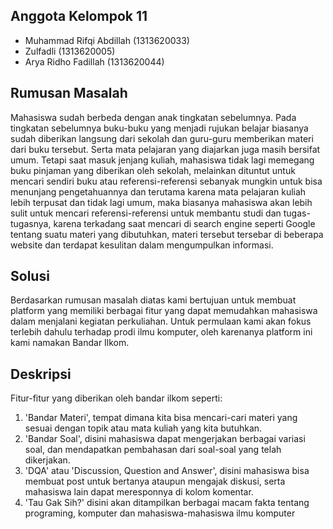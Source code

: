 ## Anggota Kelompok 11
- Muhammad Rifqi Abdillah (1313620033)
- Zulfadli (1313620005)
- Arya Ridho Fadillah (1313620044)

## Rumusan Masalah
Mahasiswa sudah berbeda dengan anak tingkatan sebelumnya. Pada tingkatan sebelumnya buku-buku yang menjadi rujukan belajar biasanya sudah diberikan langsung dari sekolah dan guru-guru memberikan materi dari buku tersebut. Serta mata pelajaran yang diajarkan juga masih bersifat umum. Tetapi saat masuk jenjang kuliah, mahasiswa tidak lagi memegang buku pinjaman yang diberikan oleh sekolah, melainkan dituntut untuk mencari sendiri buku atau referensi-referensi sebanyak mungkin untuk bisa menunjang pengetahuannya dan terutama karena mata pelajaran kuliah lebih terpusat dan tidak lagi umum, maka biasanya mahasiswa akan lebih sulit untuk mencari referensi-referensi untuk membantu studi dan tugas-tugasnya, karena terkadang saat mencari di search engine seperti Google tentang suatu materi yang dibutuhkan, materi tersebut tersebar di beberapa website dan terdapat kesulitan dalam mengumpulkan informasi.

## Solusi
Berdasarkan rumusan masalah diatas kami bertujuan untuk membuat platform yang memiliki berbagai fitur yang dapat memudahkan mahasiswa dalam menjalani kegiatan perkuliahan. Untuk permulaan kami akan fokus terlebih dahulu terhadap prodi ilmu komputer, oleh karenanya platform ini kami namakan Bandar Ilkom.

## Deskripsi
Fitur-fitur yang diberikan oleh bandar ilkom seperti:
1. 'Bandar Materi', tempat dimana kita bisa mencari-cari materi yang sesuai dengan topik atau mata kuliah yang kita butuhkan.
2. 'Bandar Soal', disini mahasiswa dapat mengerjakan berbagai variasi soal, dan mendapatkan pembahasan dari soal-soal yang telah dikerjakan.
3. 'DQA' atau 'Discussion, Question and Answer', disini mahasiswa bisa membuat post untuk bertanya ataupun mengajak diskusi, serta mahasiswa lain dapat meresponnya di kolom komentar.
4. 'Tau Gak Sih?' disini akan ditampilkan berbagai macam fakta tentang programing, komputer dan mahasiswa-mahasiswa ilmu komputer 



